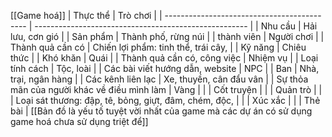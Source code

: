 [[Game hoá]]
| Thực thể                                    | Trò chơi                                              |
| ------------------------------------------- | ----------------------------------------------------- |
| Nhu cầu                                     | Hải lưu, cơn gió                                      |
| Sản phẩm                                    | Thành phố, rừng núi                                   |
| thành viên                                  | Người chơi                                            |
| Thành quả cần có                           | Chiến lợi phẩm: tinh thể, trái cây,                   |
| Kỹ năng                                     | Chiêu thức                                            |
| Khó khăn                                    | Quái                                                  |
| Thành quả cần có, công việc                | Nhiệm vụ                                              |
| Loại tính cách                              | Tộc, loài                                             |
| Các bài viết hướng dẫn, website             | NPC                                                   |
| Ban                                         | Nhà, trại, ngân hàng                                  |
| Các kênh liên lạc                           | Xe, thuyền, cân đẩu vân                               |
| Sự thỏa mãn của người khác về điều mình làm | Vàng                                                  |
|                                             | Cốt truyện                                            |
|                                             | Quản trò                                              |
|                                             | Loại sát thương: đập, tê, bỏng, giựt, đâm, chém, độc, |
|                                             | Xúc xắc                                               |
|                                             | Thẻ bài                                               |
[[Bản đồ là yếu tố tuyệt vời nhất của game mà các dự án có sử dụng game hoá chưa sử dụng triệt để]]